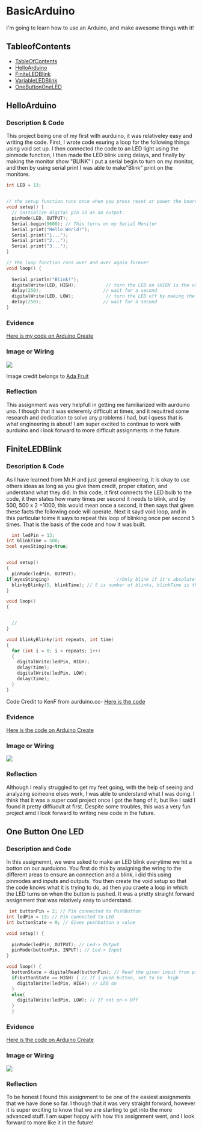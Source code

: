 # BasicArduino
I'm going to learn how to use an Arduino, and make awesome things with it!


## TableofContents
* [TableOfContents](#TableOfContents)
* [HelloArduino](#HelloArduino)
* [FiniteLEDBlink](#FiniteLEDBlink)
* [VariableLEDBlink](#VariableLEDBlink)
* [OneButtonOneLED](#OneButtonOneLED)



## HelloArduino

### Description & Code
This project being one of my first with aurduino, it was relativeley easy and writing the code.  First, I wrote code esuring a loop for the following things using void set  up.  I then connected the code to an LED light using the pinmode function, I then made the LED blink using delays, and finally by making the monitor show "BLINK" I put a serial begin to turn on my monitor, and then by using serial print I was able to make"Blink" print on the monitore. 

```C++
int LED = 13;


// the setup function runs once when you press reset or power the board
void setup() {
  // initialize digital pin 13 as an output.
  pinMode(LED, OUTPUT);
  Serial.begin(9600); // This turns on my Serial Monitor
  Serial.print("Hello World!");
  Serial.print("1...");
  Serial.print("2...");
  Serial.print("3...");
}

// the loop function runs over and over again forever
void loop() {
  
  Serial.println("Blink!");
  digitalWrite(LED, HIGH);           // turn the LED on (HIGH is the voltage level)
  delay(250);                       // wait for a second
  digitalWrite(LED, LOW);            // turn the LED off by making the voltage LOW
  delay(250);                       // wait for a second
}

```

### Evidence
[Here is my code on Arduino Create](https://create.arduino.cc/editor/dcaffer07/f99e84db-5dae-4b41-b6be-9c93e095c7b4)

### Image or Wiring
<img src="https://cdn-learn.adafruit.com/assets/assets/000/002/177/original/learn_arduino_fritzing_pin_13.jpg?1396780180" /> 

Image credit belongs to [Ada Fruit](https://learn.adafruit.com/assets/2177)

### Reflection
This assignment was very helpfull in getting me familiarized with aurduino uno.  I though that it was exteremly difficult at times, and it requitred some research and dedication to solve any problems i had, but i quess that is what engineering is about!  I am super excited to continue to work with aurduino and i look forward to more difficult assignments in the future.

## FiniteLEDBlink

### Description & Code
As I have learned from Mr.H and just general engineering, it is okay to use others ideas as long as you give them credit, proper citation, and understand what they did.  In this code, it first connects the LED bulb to the code, it then states how many times per second it needs to blink, and by 500, 500 x 2 =1000, this would mean once a second, it then says that given these facts the following code will operate.  Next it sayd void loop, and in this particular toime it says to repeat this loop of blinking once per second 5 times. That is the basis of the code and how it was built. 

```C++
  int ledPin = 13;
int blinkTime = 500;
bool eyesStinging=true;


void setup()
{
  pinMode(ledPin, OUTPUT);
if(eyesStinging)                         //Only blink if it's absolutely necessary
  blinkyBlinky(5, blinkTime); // 5 is number of blinks, blinkTime is the milliseconds in each state from above: int blinkTime = 500;
}

void loop()
{


  //
}

void blinkyBlinky(int repeats, int time)
{
  for (int i = 0; i < repeats; i++)
  {
    digitalWrite(ledPin, HIGH);
    delay(time);
    digitalWrite(ledPin, LOW);
    delay(time);
  }
}

```
Code Credit to KenF from aurduino.cc- [Here is the code](https://forum.arduino.cc/index.php?topic=273575.0)

### Evidence
[Here is the code on Arduino Create](https://create.arduino.cc/editor/dcaffer07/9f383a3b-047e-40ea-9aec-e91fe8d1928e)

### Image or Wiring
<img src="https://cdn.sparkfun.com/assets/learn_tutorials/3/1/0/Arduino_circuit_01_01.png" /> 


### Reflection
Although I really struggled to get my feet going, with the help of seeing and analyzing someone elses work, I was able to understand what I was doing.  I think that it was a super cool project once I got the hang of it, but like I said I found it pretty diffiucult at first.  Despite some troubles, this was a very fun project amd I look forward to writing new code in the future.

## One Button One LED

### Description and Code
In this assignemnt, we were asked to make an LED blink everytime we hit a botton on our aurduiono.  You first do this by assigning the wring to the different areas to ensure an connection and a blink, i did this using pinmodes and inputs and outputs.  You then create the void setup so that the code knows what it is trying to do, ad then you craete a loop in which the LED turns on when the button is pushed.  It was a pretty straight forward assignment that was relatively easy to understand.

```C++
 int buttonPin = 2; // Pin connected to PushButton                                                                       
int ledPin = 13; // Pin connected to LED
int buttonState = 0; // Gives pushbutton a value

void setup() {
  
  pinMode(ledPin, OUTPUT); // Led-> Output
  pinMode(buttonPin, INPUT); // Led-> Input
}

void loop() {
  buttonState = digitalRead(buttonPin); // Read the given input from pin 2
  if(buttonState == HIGH) { // If i push button, set to be  high
    digitalWrite(ledPin, HIGH); // LED on
  }
  else{
    digitalWrite(ledPin, LOW); // If not on-> Off
  }
  }
```

### Evidence
[Here is the code on Arduino Create](https://create.arduino.cc/editor/dcaffer07/2d230442-b3cc-4759-961c-ced619a7f59b)

### Image or Wiring
<img src="https://www.arduino.cc/wiki/static/875a01f9d20a576acd5b7974e6339339/b2982/button.png" /> 


### Reflection
To be honest I found this assignment to be one of the easiest assignments that we have done so far.  I though that it was very straight forward, however it is super exciting to know that we are starting to get into the more advanced stuff.  I am super happy with how this assignment went, and I look forward to more like it in the future!
